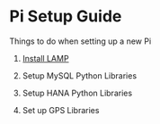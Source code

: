 # Pi Setup Guide
Things to do when setting up a new Pi

1. [Install LAMP](https://github.com/mastram/Raspberry-Pi/blob/master/Documents/Install_LAMP.md)

2. Setup MySQL Python Libraries

3. Setup HANA Python Libraries

4. Set up GPS Libraries
